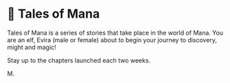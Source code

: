 # 📜 Tales of Mana

Tales of Mana is a series of stories that take place in the world of Mana.
You are an elf, Evira (male or female) about to begin your journey to discovery, might and magic!

Stay up to the chapters launched each two weeks.

M.
